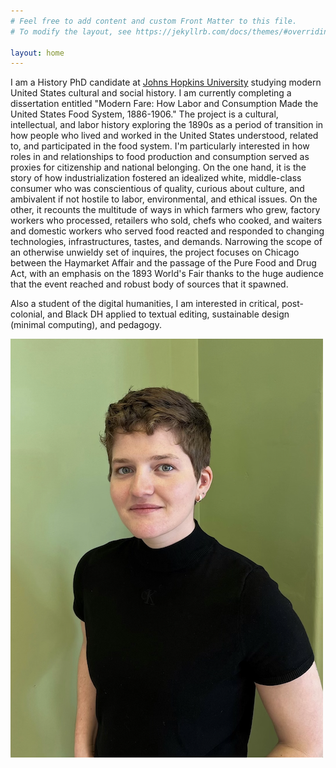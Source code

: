 ```yaml
---
# Feel free to add content and custom Front Matter to this file.
# To modify the layout, see https://jekyllrb.com/docs/themes/#overriding-theme-defaults

layout: home
---
```

I am a History PhD candidate at [Johns Hopkins University](https://history.jhu.edu/directory/elena-palazzolo/) studying modern United States cultural and social history. I am currently completing a dissertation entitled "Modern Fare: How Labor and Consumption Made the United States Food System, 1886-1906." The project is a cultural, intellectual, and labor history exploring the 1890s as a period of transition in how people who lived and worked in the United States understood, related to, and participated in the food system. I'm particularly interested in how roles in and relationships to food production and consumption served as proxies for citizenship and national belonging. On the one hand, it is the story of how industrialization fostered an idealized white, middle-class consumer who was conscientious of quality, curious about culture, and ambivalent if not hostile to labor, environmental, and ethical issues. On the other, it recounts the multitude of ways in which farmers who grew, factory workers who processed, retailers who sold, chefs who cooked, and waiters and domestic workers who served food reacted and responded to changing technologies, infrastructures, tastes, and demands. Narrowing the scope of an otherwise unwieldy set of inquires, the project focuses on Chicago between the Haymarket Affair and the passage of the Pure Food and Drug Act, with an emphasis on the 1893 World's Fair thanks to the huge audience that the event reached and robust body of sources that it spawned.  
  
Also a student of the digital humanities, I am interested in critical, post-colonial, and Black DH applied to textual editing, sustainable design (minimal computing), and pedagogy.

![headshot](/palazzolo_headshot.png)
